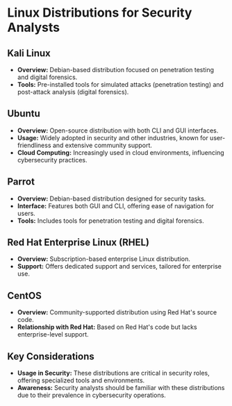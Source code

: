 
# Linux Distributions for Security Analysts

## Kali Linux

- **Overview:** Debian-based distribution focused on penetration testing and digital forensics.
- **Tools:** Pre-installed tools for simulated attacks (penetration testing) and post-attack analysis (digital forensics).

## Ubuntu

- **Overview:** Open-source distribution with both CLI and GUI interfaces.
- **Usage:** Widely adopted in security and other industries, known for user-friendliness and extensive community support.
- **Cloud Computing:** Increasingly used in cloud environments, influencing cybersecurity practices.

## Parrot

- **Overview:** Debian-based distribution designed for security tasks.
- **Interface:** Features both GUI and CLI, offering ease of navigation for users.
- **Tools:** Includes tools for penetration testing and digital forensics.

## Red Hat Enterprise Linux (RHEL)

- **Overview:** Subscription-based enterprise Linux distribution.
- **Support:** Offers dedicated support and services, tailored for enterprise use.

## CentOS

- **Overview:** Community-supported distribution using Red Hat's source code.
- **Relationship with Red Hat:** Based on Red Hat's code but lacks enterprise-level support.

## Key Considerations

- **Usage in Security:** These distributions are critical in security roles, offering specialized tools and environments.
- **Awareness:** Security analysts should be familiar with these distributions due to their prevalence in cybersecurity operations.

